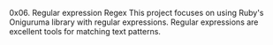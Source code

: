 0x06. Regular expression Regex
This project focuses on using Ruby's Oniguruma library with regular expressions. Regular expressions are excellent tools for matching text patterns.
